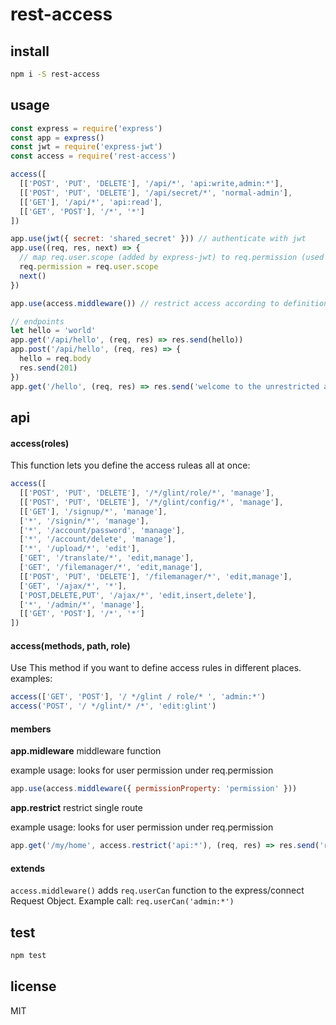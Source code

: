 # rest-access

## install

```sh
npm i -S rest-access
```

## usage

```js
const express = require('express')
const app = express()
const jwt = require('express-jwt')
const access = require('rest-access')

access([
  [['POST', 'PUT', 'DELETE'], '/api/*', 'api:write,admin:*'],
  [['POST', 'PUT', 'DELETE'], '/api/secret/*', 'normal-admin'],
  [['GET'], '/api/*', 'api:read'],
  [['GET', 'POST'], '/*', '*']
])

app.use(jwt({ secret: 'shared_secret' })) // authenticate with jwt
app.use((req, res, next) => {
  // map req.user.scope (added by express-jwt) to req.permission (used by rest-access)
  req.permission = req.user.scope
  next()
})

app.use(access.middleware()) // restrict access according to definition above

// endpoints
let hello = 'world'
app.get('/api/hello', (req, res) => res.send(hello))
app.post('/api/hello', (req, res) => {
  hello = req.body
  res.send(201)
})
app.get('/hello', (req, res) => res.send('welcome to the unrestricted area'))
```

## api

#### access(roles)

This function lets you define the access ruleas all at once:

```js
access([
  [['POST', 'PUT', 'DELETE'], '/*/glint/role/*', 'manage'],
  [['POST', 'PUT', 'DELETE'], '/*/glint/config/*', 'manage'],
  [['GET'], '/signup/*', 'manage'],
  ['*', '/signin/*', 'manage'],
  ['*', '/account/password', 'manage'],
  ['*', '/account/delete', 'manage'],
  ['*', '/upload/*', 'edit'],
  ['GET', '/translate/*', 'edit,manage'],
  ['GET', '/filemanager/*', 'edit,manage'],
  [['POST', 'PUT', 'DELETE'], '/filemanager/*', 'edit,manage'],
  ['GET', '/ajax/*', '*'],
  ['POST,DELETE,PUT', '/ajax/*', 'edit,insert,delete'],
  ['*', '/admin/*', 'manage'],
  [['GET', 'POST'], '/*', '*']
])
```

#### access(methods, path, role)


Use This method if you want to define access rules in different places. examples:

```js
access(['GET', 'POST'], '/ */glint / role/* ', 'admin:*')
access('POST', '/ */glint/* /*', 'edit:glint')
```

#### members


**app.midleware**
middleware function

example usage: looks for user permission under req.permission
```js
app.use(access.middleware({ permissionProperty: 'permission' }))
```

**app.restrict**
restrict single route

example usage: looks for user permission under req.permission
```js
app.get('/my/home', access.restrict('api:*'), (req, res) => res.send('restricted api access'))
```

#### extends

`access.middleware()` adds `req.userCan` function to the express/connect Request Object. 
Example call: `req.userCan('admin:*')`

## test

```sh
npm test
```

## license

MIT